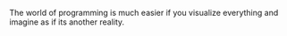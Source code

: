 The world of programming is much easier if you visualize everything and imagine as if its another reality.

